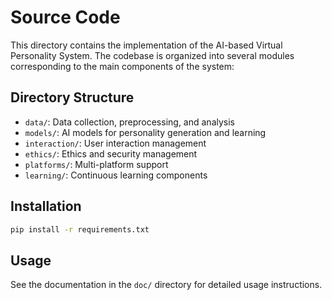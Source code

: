 # Source Code

This directory contains the implementation of the AI-based Virtual Personality System. The codebase is organized into several modules corresponding to the main components of the system:

## Directory Structure

- `data/`: Data collection, preprocessing, and analysis
- `models/`: AI models for personality generation and learning
- `interaction/`: User interaction management 
- `ethics/`: Ethics and security management
- `platforms/`: Multi-platform support
- `learning/`: Continuous learning components

## Installation

```bash
pip install -r requirements.txt
```

## Usage

See the documentation in the `doc/` directory for detailed usage instructions.
